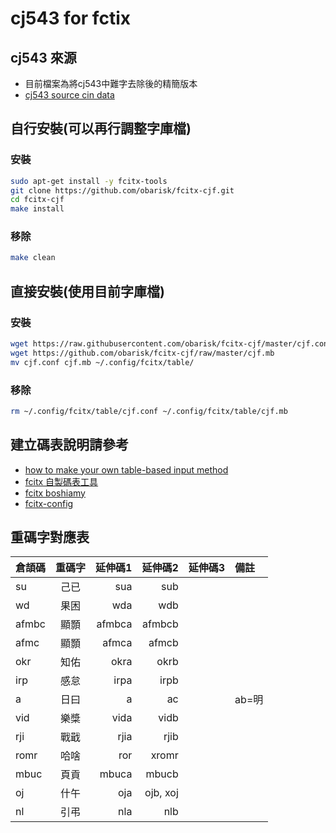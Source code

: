 # cj543 for fctix

## cj543 來源
- 目前檔案為將cj543中難字去除後的精簡版本
- [cj543 source cin data](https://github.com/hime-ime/hime/blob/master/data/cj543.cin)

## 自行安裝(可以再行調整字庫檔)
### 安裝

```bash
sudo apt-get install -y fcitx-tools
git clone https://github.com/obarisk/fcitx-cjf.git
cd fcitx-cjf
make install
```

### 移除

```bash
make clean
```

## 直接安裝(使用目前字庫檔)

### 安裝

```bash
wget https://raw.githubusercontent.com/obarisk/fcitx-cjf/master/cjf.conf
wget https://github.com/obarisk/fcitx-cjf/raw/master/cjf.mb
mv cjf.conf cjf.mb ~/.config/fcitx/table/
```

### 移除

```bash
rm ~/.config/fcitx/table/cjf.conf ~/.config/fcitx/table/cjf.mb
```

## 建立碼表說明請參考

- [how to make your own table-based input method](https://fcitx-im.org/wiki/How_to_make_your_own_table-based_input_method)
- [fcitx 自製碼表工具](https://www.ubuntu-tw.org/modules/newbb/viewtopic.php?topic_id=61666)
- [fcitx boshiamy](https://www.ubuntu-tw.org/modules/newbb/viewtopic.php?post_id=246870)
- [fcitx-config](https://github.com/alswl/fcitx-config/blob/master/conf/fcitx-pinyin.config)

## 重碼字對應表

倉頡碼    |重碼字    |延伸碼1    |延伸碼2    |延伸碼3    |備註
----------|:--------:|----------:|----------:|----------:|:--------
su        |己已      |sua        |sub        |           | 
wd        |果困      |wda        |wdb        |           |
afmbc     |顯顥      |afmbca     |afmbcb     |           |
afmc      |顯顥      |afmca      |afmcb      |           |
okr       |知佑      |okra       |okrb       |           |
irp       |感怠      |irpa       |irpb       |           |
a         |日曰      |a          |ac         |           |ab=明
vid       |樂槳      |vida       |vidb       |           |
rji       |戰戢      |rjia       |rjib       |           |
romr      |哈啥      |ror        |xromr      |           |
mbuc      |頁貢      |mbuca      |mbucb      |           |
oj        |什午      |oja        |ojb, xoj   |           |
nl        |引弔      |nla        |nlb        |           |

